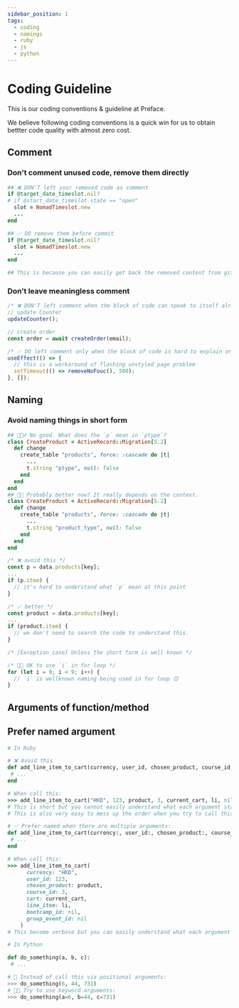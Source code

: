 ```yaml
---
sidebar_position: 1
tags:
  - coding
  - namings
  - ruby
  - js
  - python
---
```


# Coding Guideline

This is our coding conventions & guideline at Preface.

We believe following coding conventions is a quick win for us to obtain bettter code quality with almost zero cost.

## Comment

### Don't comment unused code, remove them directly

```ruby
## ❌ DON'T left your removed code as comment
if @target_date_timeslot.nil?
# if @start_date_timeslot.state == "open"
  slot = NomadTimeslot.new
  ...
end

## ✅ DO remove them before commit
if @target_date_timeslot.nil?
  slot = NomadTimeslot.new
  ...
end

## This is because you can easily get back the removed content from git history
```

### Don’t leave meaningless comment

```javascript
/* ❌ DON'T left comment when the block of code can speak to itself already */
// update Counter
updateCounter();

// create order
const order = await createOrder(email);

/* ✅ DO left comment only when the block of code is hard to explain or understand */
useEffect(() => {
  // this is a workaround of flashing unstyled page problem
  setTimeout(() => removeNoFouc(), 500);
}, []);
```

## Naming

### Avoid naming things in short form

```ruby
## 🙅🏻‍♂️ No good. What does the `p` mean in `ptype`?
class CreateProduct < ActiveRecord::Migration[5.2]
  def change
    create_table "products", force: :cascade do |t|
      ...
      t.string "ptype", null: false
    end
  end
end
## 👍🏻 Probably better now? It really depends on the context.
class CreateProduct < ActiveRecord::Migration[5.2]
  def change
    create_table "products", force: :cascade do |t|
      ...
      t.string "product_type", null: false
    end
  end
end
```

```javascript
/* ❌ avoid this */
const p = data.products[key];
...
if (p.item) {
  // it's hard to understand what `p` mean at this point
}

/* ✅ better */
const product = data.products[key];
...
if (product.item) {
  // we don't need to search the code to understand this.
}
```

```javascript
/* [Exception case] Unless the short form is well known */

/* 👌🏻 OK to use `i` in for loop */
for (let i = 0; i < 9; i++) {
  // `i` is wellknown naming being used in for loop 😊
}
```

## Arguments of function/method

## Prefer named argument

```ruby
# In Ruby

# ❌ Avoid this
def add_line_item_to_cart(currency, user_id, chosen_product, course_id, cart, line_item, bootcamp_id, group_event_id)
 # ...
end

# When call this:
>>> add_line_item_to_cart("HKD", 123, product, 3, current_cart, li, nil, nil)
# This is short but you cannot easily understand what each argument stand for.
# This is also very easy to mess up the order when you try to call this function.

# ✅ Prefer named when there are multiple arguments:
def add_line_item_to_cart(currency:, user_id:, chosen_product:, course_id:, cart:, line_item:, bootcamp_id:, group_event_id:)
 # ...
end

# When call this:
>>> add_line_item_to_cart(
      currency: "HKD",
      user_id: 123,
      chosen_product: product,
      course_id: 3,
      cart: current_cart,
      line_item: li,
      bootcamp_id: nil,
      group_event_id: nil
    )
# This become verbose but you can easily understand what each argument means right away.
```

```python
# In Python

def do_something(a, b, c):
 # ...

# 🤔 Instead of call this via positional arguments:
>>> do_something(6, 44, 731)
# 👍🏻 Try to use keyword arguments:
>>> do_something(a=6, b=44, c=731)
```
